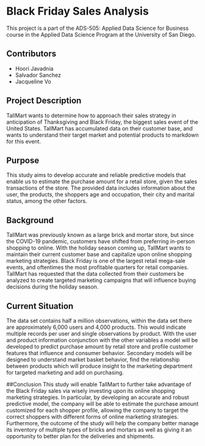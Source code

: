 # Black Friday Sales Analysis
This project is a part of the ADS-505: Applied Data Science for Business course in the Applied Data Science Program at the University of San Diego.

## Contributors  
- Hoori Javadnia
- Salvador Sanchez
- Jacqueline Vo

## Project Description
TallMart wants to determine how to approach their sales strategy in anticipation of Thanksgiving and Black Friday, the biggest sales event of the United States. TallMart has accumulated data on their customer base, and wants to understand their target market and potential products to markdown for this event.

## Purpose
This study aims to develop accurate and reliable predictive models that enable us to estimate the purchase amount for a retail store, given the sales transactions of the store. The provided data includes information about the user, the products, the shoppers age and occupation, their city and marital status, among the other factors. 

## Background
TallMart was previously known as a large brick and mortar store, but since the COVID-19 pandemic, customers have shifted from preferring in-person shopping to online. With the holiday season coming up, TallMart wants to maintain their current customer base and capitalize upon online shopping marketing strategies. Black Friday is one of the largest retail mega-sale events, and oftentimes the most profitable quarters for retail companies. TallMart has requested that the data collected from their customers be analyzed to create targeted marketing campaigns that will influence buying decisions during the holiday season.

## Current Situation
The data set contains half a million observations, within the data set there are approximately 6,000 users and 4,000 products. This would indicate multiple records per user and single observations by product. With the user and product information conjunction with the other variables a model will be developed to predict purchase amount by retail store and profile customer features that influence and consumer behavior. Secondary models will be designed to understand market basket behavior, find the relationship between products which will produce insight to the marketing department for targeted marketing and add on purchasing.

##Conclusion
This study will enable TallMart to further take advantage of the Black Friday sales via wisely investing upon its online shopping marketing strategies. In particular, by developing an accurate and robust predictive model, the company will be able to estimate the purchase amount customized for each shopper profile, allowing the company to target the correct shoppers with different forms of online marketing strategies. Furthermore, the outcome of the study will help the company better manage its inventory of multiple types of bricks and mortars as well as giving it an opportunity to better plan for the deliveries and shipments.
